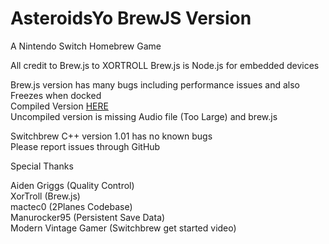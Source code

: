 # AsteroidsYo BrewJS Version
A Nintendo Switch Homebrew Game  

All credit to Brew.js to XORTROLL
Brew.js is Node.js for embedded devices  

Brew.js version has many bugs including performance issues and also  
Freezes when docked  
Compiled Version [HERE](https://drive.google.com/open?id=1JuABJEp5Yk515OoCnYPXYlMqupC0hicl)  
Uncompiled version is missing Audio file (Too Large) and brew.js


Switchbrew C++ version 1.01 has no known bugs  
Please report issues through GitHub  



Special Thanks  

Aiden Griggs (Quality Control)  
XorTroll (Brew.js)  
mactec0 (2Planes Codebase)  
Manurocker95 (Persistent Save Data)  
Modern Vintage Gamer (Switchbrew get started video)  


